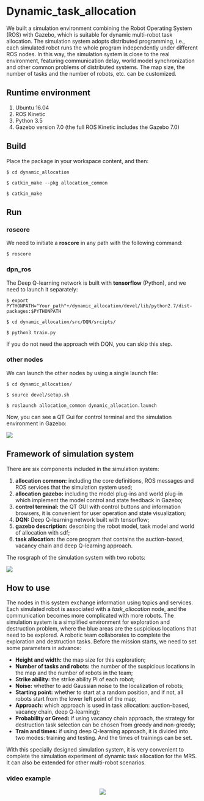 #   Dynamic_task_allocation

We built a simulation environment combining the Robot Operating System (ROS) with Gazebo, which is suitable for dynamic multi-robot task allocation. The simulation system adopts distributed programming,
i.e., each simulated robot runs the whole program independently under different ROS nodes. In this way, the simulation system is close to the real environment, featuring communication delay, world model synchronization and other common problems of distributed systems. The map size, the number of tasks and the number of robots, etc. can be customized.

## Runtime environment

1. Ubuntu 16.04
2. ROS Kinetic
3. Python 3.5
4. Gazebo version 7.0 (the full ROS Kinetic includes the Gazebo 7.0)

## Build

Place the package in your workspace content, and then:

`$ cd dynamic_allocation`

`$ catkin_make --pkg allocation_common`

`$ catkin_make`

## Run

### roscore

We need to initiate a **roscore** in any path with the following command:

`$ roscore`

### dpn_ros

The Deep Q-learning network is built with **tensorflow** (Python), and we need to launch it separately:

`$ export PYTHONPATH="Your_path"+/dynamic_allocation/devel/lib/python2.7/dist-packages:$PYTHONPATH`

`$ cd dynamic_allocation/src/DQN/srcipts/`

`$ python3 train.py`

If you do not need the approach with DQN, you can skip this step.

### other nodes

We can launch the other nodes by using a single launch file:

`$ cd dynamic_allocation/`

`$ source devel/setup.sh`

`$ roslaunch allocation_common dynamic_allocation.launch`

Now, you can see a QT Gui for control terminal and the simulation environment in Gazebo:

![](image/control_terminal&Gazebo.png) 

## Framework of simulation system

There are six components included in the simulation system:

1. **allocation common:**  including the core definitions, ROS messages and ROS services that the simulation system used;
2. **allocation gazebo:** including the model plug-ins and world plug-in which implement the model control and state feedback in Gazebo;
3. **control terminal:** the QT GUI with control buttons and information browsers, it is convenient for user operation and state visualization;
4. **DQN:** Deep Q-learning network built with tensorflow;
5. **gazebo description:** describing the robot model, task model and world of allocation with sdf;
6. **task allocation:** the core program that contains the auction-based, vacancy chain and deep Q-learning approach.

The rosgraph of the simulation system with two robots:

![](image/rosgraph.png)

## How to use

The nodes in this system exchange information using topics and services. Each simulated robot is associated with a *task_allocation* node, and the communication becomes more complicated with more robots. The simulation system is a simplified environment for exploration and destruction problem, where the blue areas are the suspicious locations that need to be explored. A robotic team collaborates to complete the exploration and destruction tasks. Before the mission starts, we need to set some parameters in advance:

- **Height and width:**  the map size for this exploration;
- **Number of tasks and robots:** the number of the suspicious locations in the map and the number of robots in the team;
- **Strike ability:** the strike ability Pi of each robot;
- **Noise:** whether to add Gaussian noise to the localization of robots;
- **Starting point:** whether to start at a random position, and if not, all robots start from the lower left point of the map;
- **Approach:** which approach is used in task allocation: auction-based, vacancy chain, deep Q-learning);
- **Probability or Greed:** if using vacancy chain approach, the strategy for destruction task selection can be chosen from greedy and non-greedy;
- **Train and times:** if using deep Q-learning approach, it is divided into two modes: training and testing. And the times of trainings can be set.

With this specially designed simulation system, it is very convenient to complete the simulation experiment of dynamic task allocation for the MRS. It can also be extended for other multi-robot scenarios.

### video example

<div align=center><img src="image/video.gif"></div>
